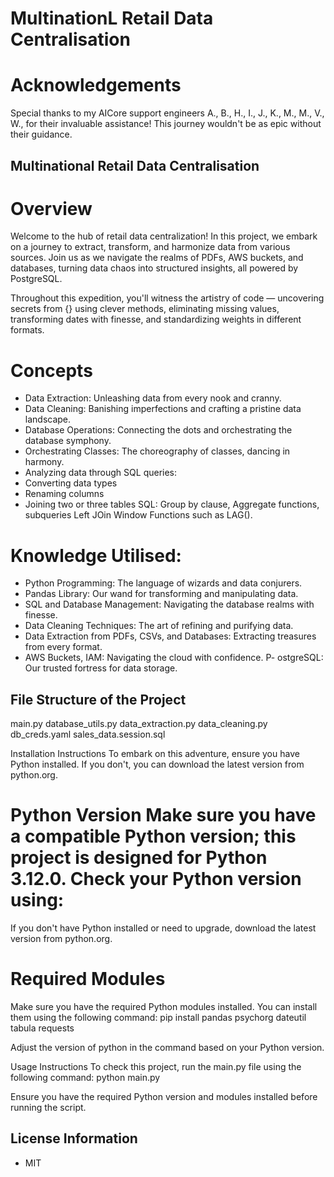 # MultinationL Retail Data Centralisation 

# Acknowledgements
Special thanks to my AICore support engineers A., B., H., I., J., K., M., M., V., W., for their invaluable assistance! This journey wouldn't be as epic without their guidance.

## Multinational Retail Data Centralisation
# Overview
Welcome to the hub of retail data centralization! In this project, we embark on a journey to extract, transform, and harmonize data from various sources. Join us as we navigate the realms of PDFs, AWS buckets, and databases, turning data chaos into structured insights, all powered by PostgreSQL.

Throughout this expedition, you'll witness the artistry of code — uncovering secrets from {} using clever methods, eliminating missing values, transforming dates with finesse, and standardizing weights in different formats. 

# Concepts
- Data Extraction: Unleashing data from every nook and cranny.
- Data Cleaning: Banishing imperfections and crafting a pristine data landscape.
- Database Operations: Connecting the dots and orchestrating the database symphony.
- Orchestrating Classes: The choreography of classes, dancing in harmony.
- Analyzing data through SQL queries:
- Converting data types
- Renaming columns
- Joining two or three tables
SQL: 
Group by clause,
Aggregate functions,
subqueries
Left JOin
Window Functions such as LAG().

# Knowledge Utilised:
- Python Programming: The language of wizards and data conjurers.
- Pandas Library: Our wand for transforming and manipulating data.
- SQL and Database Management: Navigating the database realms with finesse.
- Data Cleaning Techniques: The art of refining and purifying data.
- Data Extraction from PDFs, CSVs, and Databases: Extracting treasures from every format.
- AWS Buckets, IAM: Navigating the cloud with confidence.
P- ostgreSQL: Our trusted fortress for data storage.

## File Structure of the Project
main.py
database_utils.py
data_extraction.py
data_cleaning.py
db_creds.yaml
sales_data.session.sql

Installation Instructions
To embark on this adventure, ensure you have Python installed. If you don't, you can download the latest version from python.org.

Python Version
Make sure you have a compatible Python version; this project is designed for Python 3.12.0. Check your Python version using:
=====

If you don't have Python installed or need to upgrade, download the latest version from python.org.

# Required Modules
Make sure you have the required Python modules installed. You can install them using the following command:
pip install pandas psychorg dateutil tabula requests

Adjust the version of python in the command based on your Python version.

Usage Instructions
To check this  project, run the main.py file using the following command:
python main.py

Ensure you have the required Python version and modules installed before running the script.

## License Information
* MIT


